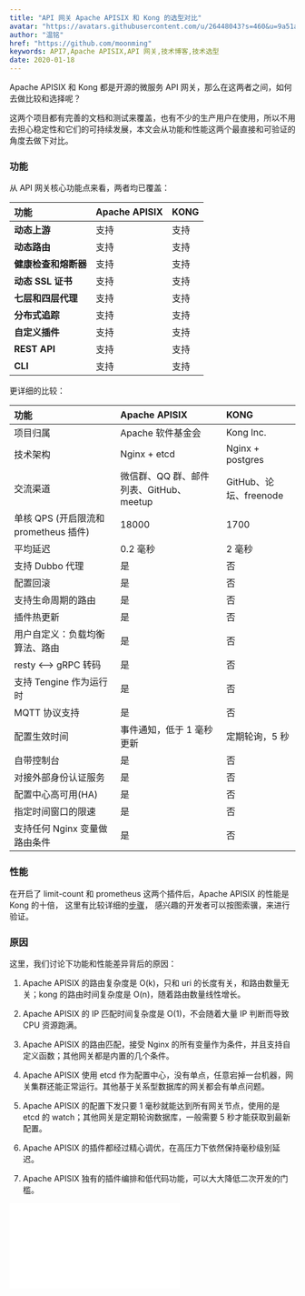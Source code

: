 ```yaml
---
title: "API 网关 Apache APISIX 和 Kong 的选型对比"
avatar: "https://avatars.githubusercontent.com/u/26448043?s=460&u=9a51a2ee99658ea30918952675fdffeca8b5dc4c&v=4"
author: "温铭"
href: "https://github.com/moonming"
keywords: API7,Apache APISIX,API 网关,技术博客,技术选型
date: 2020-01-18
---
```


Apache APISIX 和 Kong 都是开源的微服务 API 网关，那么在这两者之间，如何去做比较和选择呢？

这两个项目都有完善的文档和测试来覆盖，也有不少的生产用户在使用，所以不用去担心稳定性和它们的可持续发展，本文会从功能和性能这两个最直接和可验证的角度去做下对比。

### 功能

从 API 网关核心功能点来看，两者均已覆盖：

| **功能**             | **Apache APISIX** | **KONG** |
| :------------------- | :---------------- | :------- |
| **动态上游**         | 支持              | 支持     |
| **动态路由**         | 支持              | 支持     |
| **健康检查和熔断器** | 支持              | 支持     |
| **动态 SSL 证书**    | 支持              | 支持     |
| **七层和四层代理**   | 支持              | 支持     |
| **分布式追踪**       | 支持              | 支持     |
| **自定义插件**       | 支持              | 支持     |
| **REST API**         | 支持              | 支持     |
| **CLI**              | 支持              | 支持     |

更详细的比较：


| **功能**                              | **Apache APISIX**                       | **KONG**               |
| :------------------------------------ | :-------------------------------------- | :--------------------- |
| 项目归属                              | Apache 软件基金会                       | Kong Inc.              |
| 技术架构                              | Nginx + etcd                            | Nginx + postgres       |
| 交流渠道                              | 微信群、QQ 群、邮件列表、GitHub、meetup | GitHub、论坛、freenode |
| 单核 QPS (开启限流和 prometheus 插件) | 18000                                   | 1700                   |
| 平均延迟                              | 0.2 毫秒                                | 2 毫秒                 |
| 支持 Dubbo 代理                       | 是                                      | 否                     |
| 配置回滚                              | 是                                      | 否                     |
| 支持生命周期的路由                    | 是                                      | 否                     |
| 插件热更新                            | 是                                      | 否                     |
| 用户自定义：负载均衡算法、路由        | 是                                      | 否                     |
| resty <--> gRPC 转码                  | 是                                      | 否                     |
| 支持 Tengine 作为运行时               | 是                                      | 否                     |
| MQTT 协议支持                         | 是                                      | 否                     |
| 配置生效时间                          | 事件通知，低于 1 毫秒更新               | 定期轮询，5 秒         |
| 自带控制台                            | 是                                      | 否                     |
| 对接外部身份认证服务                  | 是                                      | 否                     |
| 配置中心高可用(HA)                    | 是                                      | 否                     |
| 指定时间窗口的限速                    | 是                                      | 否                     |
| 支持任何 Nginx 变量做路由条件         | 是                                      | 否                     |

### 性能
在开启了 limit-count 和 prometheus 这两个插件后，Apache APISIX 的性能是 Kong 的十倍，
这里有比较详细的[步骤](https://gist.github.com/membphis/137db97a4bf64d3653aa42f3e016bd01)，
感兴趣的开发者可以按图索骥，来进行验证。

### 原因
这里，我们讨论下功能和性能差异背后的原因：
1. Apache APISIX 的路由复杂度是 O(k)，只和 uri 的长度有关，和路由数量无关；kong 的路由时间复杂度是 O(n)，随着路由数量线性增长。

2. Apache APISIX 的 IP 匹配时间复杂度是 O(1)，不会随着大量 IP 判断而导致 CPU 资源跑满。

3. Apache APISIX 的路由匹配，接受 Nginx 的所有变量作为条件，并且支持自定义函数；其他网关都是内置的几个条件。

4. Apache APISIX 使用 etcd 作为配置中心，没有单点，任意宕掉一台机器，网关集群还能正常运行。其他基于关系型数据库的网关都会有单点问题。

5. Apache APISIX 的配置下发只要 1 毫秒就能达到所有网关节点，使用的是 etcd 的 watch；其他网关是定期轮询数据库，一般需要 5 秒才能获取到最新配置。

6. Apache APISIX 的插件都经过精心调优，在高压力下依然保持毫秒级别延迟。

7. Apache APISIX 独有的插件编排和低代码功能，可以大大降低二次开发的门槛。


<iframe src="//player.bilibili.com/player.html?aid=626036919&bvid=BV1Zt4y1X73K&cid=202170017&page=1" scrolling="no" border="0" frameborder="no" framespacing="0" allowfullscreen="true"> </iframe>
